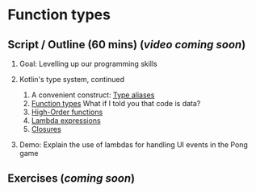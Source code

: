 # Function types

## Script / Outline (60 mins) (_video coming soon_)
1. Goal: Levelling up our programming skills
2. Kotlin's type system, continued
   1. A convenient construct: [Type aliases](https://kotlinlang.org/docs/reference/type-aliases.html)
   2. [Function types](https://kotlinlang.org/docs/reference/lambdas.html#function-types) What if I told you that code is data?
   3. [High-Order functions](https://kotlinlang.org/docs/reference/lambdas.html#higher-order-functions)
   4. [Lambda expressions](https://kotlinlang.org/docs/reference/lambdas.html#lambda-expressions-and-anonymous-functions)
   5. [Closures](https://kotlinlang.org/docs/reference/lambdas.html#closures)

3. Demo: Explain the use of lambdas for handling UI events in the Pong game

## Exercises (_coming soon_)
